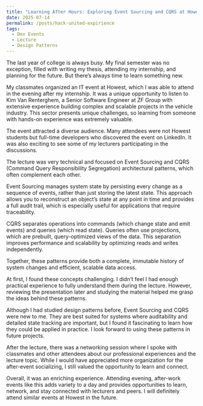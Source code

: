 ```yaml
---
title: "Learning After Hours: Exploring Event Sourcing and CQRS at Howest"
date: 2025-07-14
permalink: /posts/hack-united-expirience
tags:
  - Dev Events
  - Lecture
  - Design Patterns
---
```


The last year of college is always busy. My final semester was no exception, filled with writing my thesis, attending my internship, and planning for the future. But there’s always time to learn something new.

My classmates organized an IT event at Howest, which I was able to attend in the evening after my internship. It was a unique opportunity to listen to Kim Van Renterghem, a Senior Software Engineer at ZF Group with extensive experience building complex and scalable projects in the vehicle industry. This sector presents unique challenges, so learning from someone with hands-on experience was extremely valuable.

The event attracted a diverse audience. Many attendees were not Howest students but full-time developers who discovered the event on LinkedIn. It was also exciting to see some of my lecturers participating in the discussions.

The lecture was very technical and focused on Event Sourcing and CQRS (Command Query Responsibility Segregation) architectural patterns, which often complement each other.

Event Sourcing manages system state by persisting every change as a sequence of events, rather than just storing the latest state. This approach allows you to reconstruct an object’s state at any point in time and provides a full audit trail, which is especially useful for applications that require traceability.

CQRS separates operations into commands (which change state and emit events) and queries (which read state). Queries often use projections, which are prebuilt, query-optimized views of the data. This separation improves performance and scalability by optimizing reads and writes independently.

Together, these patterns provide both a complete, immutable history of system changes and efficient, scalable data access.

At first, I found these concepts challenging. I didn’t feel I had enough practical experience to fully understand them during the lecture. However, reviewing the presentation later and studying the material helped me grasp the ideas behind these patterns.

Although I had studied design patterns before, Event Sourcing and CQRS were new to me. They are best suited for systems where auditability and detailed state tracking are important, but I found it fascinating to learn how they could be applied in practice. I look forward to using these patterns in future projects.

After the lecture, there was a networking session where I spoke with classmates and other attendees about our professional experiences and the lecture topic. While I would have appreciated more organization for the after-event socializing, I still valued the opportunity to learn and connect.

Overall, it was an enriching experience. Attending evening, after-work events like this adds variety to a day and provides opportunities to learn, network, and stay connected with lecturers and peers. I will definitely attend similar events at Howest in the future.